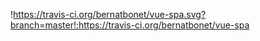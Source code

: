 !https://travis-ci.org/bernatbonet/vue-spa.svg?branch=master!:https://travis-ci.org/bernatbonet/vue-spa
